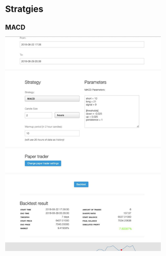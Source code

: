 # Stratgies
## MACD

![Image alt](https://github.com/quntor-algorithmic-trading/Strategies/blob/master/Photos/MACD.jpg)
